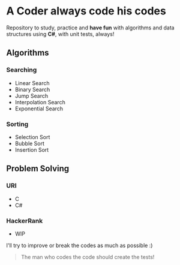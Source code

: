 # A Coder always code his codes
Repository to study, practice and **have fun** with algorithms and data structures using **C#**, with unit tests, always! 

## Algorithms

### Searching

- Linear Search
- Binary Search
- Jump Search
- Interpolation Search
- Exponential Search

### Sorting

- Selection Sort
- Bubble Sort
- Insertion Sort

## Problem Solving

### URI

- C
- C#

### HackerRank

- WIP

I'll try to improve or break the codes as much as possible :)

> The man who codes the code should create the tests!
